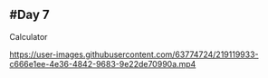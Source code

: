 #Day 7
-------
Calculator

https://user-images.githubusercontent.com/63774724/219119933-c666e1ee-4e36-4842-9683-9e22de70990a.mp4

